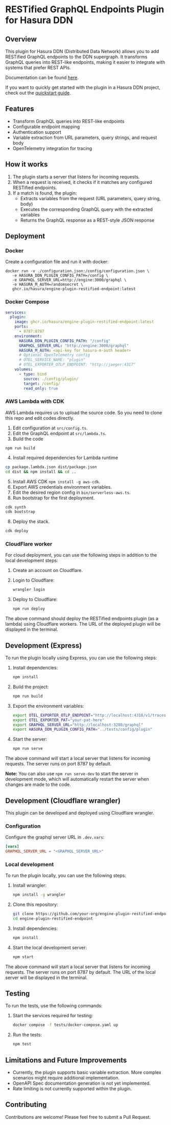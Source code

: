 # RESTified GraphQL Endpoints Plugin for Hasura DDN

## Overview

This plugin for Hasura DDN (Distributed Data Network) allows you to add RESTified GraphQL endpoints to the DDN
supergraph. It transforms GraphQL queries into REST-like endpoints, making it easier to integrate with systems that
prefer REST APIs.

Documentation can be found [here](https://hasura.io/docs/3.0/plugins/restified-endpoints/).

If you want to quickly get started with the plugin in a Hasura DDN project, check out the [quickstart
guide](https://hasura.io/docs/3.0/plugins/restified-endpoints/how-to).

## Features

- Transform GraphQL queries into REST-like endpoints
- Configurable endpoint mapping
- Authentication support
- Variable extraction from URL parameters, query strings, and request body
- OpenTelemetry integration for tracing

## How it works

1. The plugin starts a server that listens for incoming requests.
2. When a request is received, it checks if it matches any configured RESTified endpoints.
3. If a match is found, the plugin:
   - Extracts variables from the request (URL parameters, query string, body)
   - Executes the corresponding GraphQL query with the extracted variables
   - Returns the GraphQL response as a REST-style JSON response

## Deployment

### Docker

Create a configuration file and run it with docker: 

```
docker run -v ./configuration.json:/config/configuration.json \
   -e HASURA_DDN_PLUGIN_CONFIG_PATH=/config \
   -e GRAPHQL_SERVER_URL=http://engine:3000/graphql \
   -e HASURA_M_AUTH=randomsecret \
   ghcr.io/hasura/engine-plugin-restified-endpoint:latest
```

### Docker Compose

```yaml
services:
  plugin:
    image: ghcr.io/hasura/engine-plugin-restified-endpoint:latest
    ports:
      - 8787:8787
    environment:
      HASURA_DDN_PLUGIN_CONFIG_PATH: "/config"
      GRAPHQL_SERVER_URL: "http://engine:3000/graphql"
      HASURA_M_AUTH: <api-key for hasura-m-auth header>
      # Optional OpenTelemetry config
      # OTEL_SERVICE_NAME: "plugin"
      # OTEL_EXPORTER_OTLP_ENDPOINT: "http://jaeger:4317"
    volumes:
      - type: bind
        source: ./config/plugin/
        target: /config/
        read_only: true
```

### AWS Lambda with CDK

AWS Lambda requires us to upload the source code. So you need to clone this repo and edit codes directly.

1. Edit configuration at `src/config.ts`.
2. Edit the GraphQL endpoint at `src/lambda.ts`.
3. Build the code

```
npm run build
```

4. Install required dependencies for Lambda runtime

```bash
cp package.lambda.json dist/package.json
cd dist && npm install && cd ..
```

5. Install AWS CDK `npm install -g aws-cdk`.
6. Export AWS credentials environment variables.
7. Edit the desired region config in `bin/serverless-aws.ts`.
8. Run bootstrap for the first deployment.

```bash
cdk synth
cdk bootstrap
```

8. Deploy the stack.

```bash
cdk deploy
```

### CloudFlare worker

For cloud deployment, you can use the following steps in addition to the local development steps:

1. Create an account on Cloudflare.

2. Login to Cloudflare:

   ```sh
   wrangler login
   ```

3. Deploy to Cloudflare:

   ```sh
   npm run deploy
   ```

The above command should deploy the RESTified endpoints plugin (as a lambda) using Cloudflare workers. The URL of the
deployed plugin will be displayed in the terminal.

## Development (Express)

To run the plugin locally using Express, you can use the following steps:

1. Install dependencies:

   ```sh
   npm install
   ```

2. Build the project:

   ```sh
   npm run build
   ```

3. Export the environment variables:

   ```sh
   export OTEL_EXPORTER_OTLP_ENDPOINT="http://localhost:4318/v1/traces"
   export OTEL_EXPORTER_PAT="your-pat-here"
   export GRAPHQL_SERVER_URL="http://localhost:3280/graphql"
   export HASURA_DDN_PLUGIN_CONFIG_PATH="../tests/config/plugin"
   ```

4. Start the server:

   ```sh
   npm run serve
   ```

The above command will start a local server that listens for incoming requests. The server runs on port 8787 by default.

**Note:** You can also use `npm run serve-dev` to start the server in development mode, which will automatically restart
the server when changes are made to the code.

## Development (Cloudflare wrangler)

This plugin can be developed and deployed using Cloudflare wrangler.

### Configuration

Configure the graphql server URL in `.dev.vars`:

```toml
[vars]
GRAPHQL_SERVER_URL = "<GRAPHQL_SERVER_URL>"
```

### Local development

To run the plugin locally, you can use the following steps:

1. Install wrangler:

   ```sh
   npm install -g wrangler
   ```

2. Clone this repository:

   ```sh
   git clone https://github.com/your-org/engine-plugin-restified-endpoint.git
   cd engine-plugin-restified-endpoint
   ```

3. Install dependencies:

   ```sh
   npm install
   ```

4. Start the local development server:

   ```sh
   npm start
   ```

The above command will start a local server that listens for incoming requests. The server runs on port 8787 by default.
The URL of the local server will be displayed in the terminal.

## Testing

To run the tests, use the following commands:

1. Start the services required for testing:

   ```sh
   docker compose -f tests/docker-compose.yaml up
   ```

2. Run the tests:

   ```sh
   npm test
   ```

## Limitations and Future Improvements

- Currently, the plugin supports basic variable extraction. More complex scenarios might require additional
  implementation.
- OpenAPI Spec documentation generation is not yet implemented.
- Rate limiting is not currently supported within the plugin.

## Contributing

Contributions are welcome! Please feel free to submit a Pull Request.
